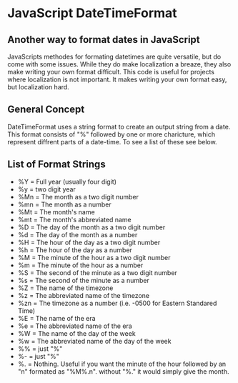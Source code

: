 # JavaScript DateTimeFormat
## Another way to format dates in JavaScript
JavaScripts methodes for formating datetimes are quite versatile, but do come with some issues. While they do make localization a breaze, they also make writing your own format difficult. This code is useful for projects where localization is not important. It makes writing your own format easy, but localization hard.
## General Concept
DateTimeFormat uses a string format to create an output string from a date. This format consists of "%" followed by one or more charicture, which represent diffrent parts of a date-time. To see a list of these see below.
## List of Format Strings
- %Y  = Full year (usually four digit)
- %y  = two digit year
- %Mn = The month as a two digit number
- %mn = The month as a number
- %Mt = The month's name
- %mt = The month's abbreviated name
- %D  = The day of the month as a two digit number
- %d  = The day of the month as a number
- %H  = The hour of the day as a two digit number
- %h  = The hour of the day as a number
- %M  = The minute of the hour as a two digit number
- %m  = The minute of the hour as a number
- %S  = The second of the minute as a two digit number
- %s  = The second of the minute as a number
- %Z  = The name of the timezone
- %z  = The abbreviated name of the timezone
- %zn = The timezone as a number (i.e. -0500 for Eastern Standared Time)
- %E  = The name of the era
- %e  = The abbreviated name of the era
- %W  = The name of the day of the week
- %w  = The abbreviated name of the day of the week
- %%  = just "%"
- %-  = just "%"
- %.  = Nothing. Useful if you want the minute of the hour followed by an "n" formated as "%M%.n". without "%." it would simply give the month.
